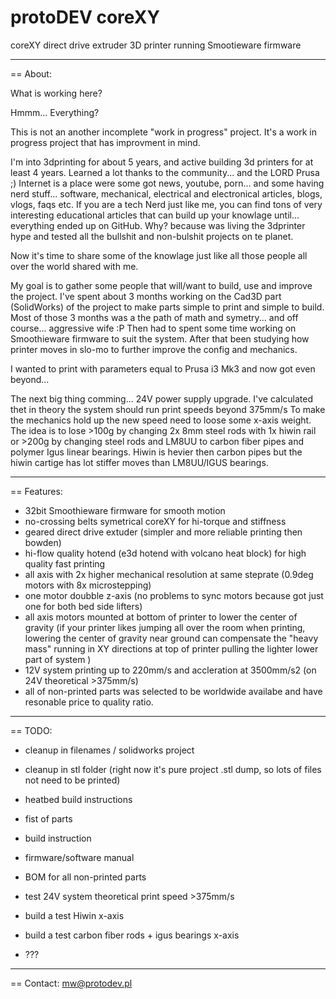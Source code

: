 # protoDEV coreXY
coreXY direct drive extruder 3D printer running Smootieware firmware

---------------------------------------------------------------------

 == About:
 
 What is working here?
 
 Hmmm... Everything? 
 
 This is not an another incomplete "work in progress" project.
 It's a work in progress project that has improvment in mind.
 
 I'm into 3dprinting for about 5 years, and active building 3d printers for at least 4 years.
 Learned a lot thanks to the community... and the LORD Prusa ;)
 Internet is a place were some got news, youtube, porn...
 and some having nerd stuff... software, mechanical, electrical and electronical articles, blogs, vlogs, faqs etc.
 If you are a tech Nerd just like me, you can find tons of very interesting educational articles that can build up your knowlage until...
 everything ended up on GitHub.
 Why?
 because was living the 3dprinter hype and tested all the bullshit and non-bulshit projects on te planet.
 
 Now it's time to share some of the knowlage just like all those people all over the world shared with me.
 
 My goal is to gather some people that will/want to build, use and improve the project.
 I've spent about 3 months working on the Cad3D part (SolidWorks) of the project to make parts simple to print and simple to build.
 Most of those 3 months was a the path of math and symetry... and off course... aggressive wife :P
 Then had to spent some time working on Smoothieware firmware to suit the system.
 After that been studying how printer moves in slo-mo to further improve the config and mechanics.
 
 I wanted to print with parameters equal to Prusa i3 Mk3 and now got even beyond... 
 
 The next big thing comming... 24V power supply upgrade. 
 I've calculated thet in theory the system should run print speeds beyond 375mm/s
 To make the mechanics hold up the new speed need to loose some x-axis weight.
 The idea is to lose >100g by changing 2x 8mm steel rods with 1x hiwin rail
 or >200g by changing steel rods and LM8UU to carbon fiber pipes and polymer Igus linear bearings.
 Hiwin is hevier then carbon pipes but the hiwin cartige has lot stiffer moves than LM8UU/IGUS bearings.
 
---------------------------------------------------------------------
 
 == Features:
 
 * 32bit Smoothieware firmware for smooth motion
 * no-crossing belts symetrical coreXY for hi-torque and stiffness
 * geared direct drive extuder (simpler and more reliable printing then bowden)
 * hi-flow quality hotend (e3d hotend with volcano heat block) for high quality fast printing
 * all axis with 2x higher mechanical resolution at same steprate (0.9deg motors with 8x microstepping)
 * one motor doubble z-axis (no problems to sync motors because got just one for both bed side lifters)
 * all axis motors mounted at bottom of printer to lower the center of gravity 
    (if your printer likes jumping all over the room when printing, 
	lowering the center of gravity near ground can compensate the "heavy mass" 
	running in XY directions at top of printer pulling the lighter lower part of system )
 * 12V system printing up to 220mm/s and accleration at 3500mm/s2 (on 24V theoretical >375mm/s)
 * all of non-printed parts was selected to be worldwide availabe and have resonable price to quality ratio.
 
---------------------------------------------------------------------
 
 == TODO:
 
 * cleanup in filenames / solidworks project
 
 * cleanup in stl folder (right now it's pure project .stl dump, so lots of files not need to be printed)
 
 * heatbed build instructions
 
 * fist of parts
 
 * build instruction
 
 * firmware/software manual
 
 * BOM for all non-printed parts
 
 * test 24V system theoretical print speed >375mm/s 
 
 * build a test Hiwin x-axis 
 
 * build a test carbon fiber rods + igus bearings x-axis
 
 * ???

 ---------------------------------------------------------------------
 
 == Contact: mw@protodev.pl
 
